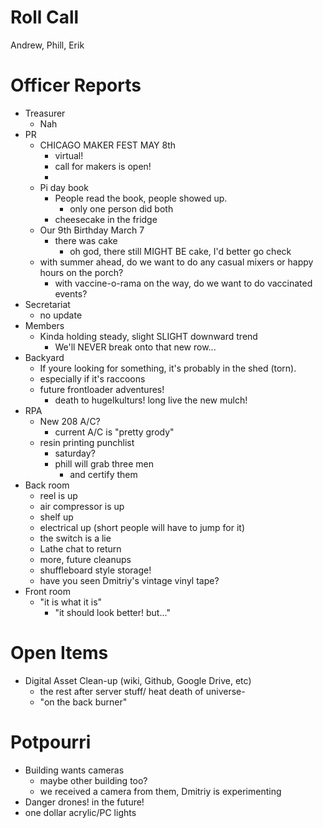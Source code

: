 Roll Call
=========
Andrew, Phill, Erik
  
Officer Reports
===============
- Treasurer
  - Nah
- PR
  - CHICAGO MAKER FEST MAY 8th
    - virtual!
    - call for makers is open!
    - 
  - Pi day book
    - People read the book, people showed up.
      - only one person did both
    - cheesecake in the fridge
  - Our 9th Birthday March 7
    - there was cake
      - oh god, there still MIGHT BE cake, I'd better go check
  - with summer ahead, do we want to do any casual mixers or happy hours on the porch?
    - with vaccine-o-rama on the way, do we want to do vaccinated events?
- Secretariat
  - no update
- Members
  - Kinda holding steady, slight SLIGHT downward trend
    - We'll NEVER break onto that new row...
- Backyard
  - If youre looking for something, it's probably in the shed (torn). 
  - especially if it's raccoons
  - future frontloader adventures!
    - death to hugelkulturs! long live the new mulch!
- RPA
  - New 208 A/C?
    - current A/C is "pretty grody"
  - resin printing punchlist
    - saturday?
    - phill will grab three men
      - and certify them
- Back room
  - reel is up
  - air compressor is up
  - shelf up
  - electrical up (short people will have to jump for it)
  - the switch is a lie
  - Lathe chat to return
  - more, future cleanups
  - shuffleboard style storage!
  - have you seen Dmitriy's vintage vinyl tape?
- Front room
  - "it is what it is"
    - "it should look better! but..."
  
  
Open Items
==========
- Digital Asset Clean-up (wiki, Github, Google Drive, etc)
  - the rest after server stuff/ heat death of universe-
  - "on the back burner"
  
Potpourri
=========
- Building wants cameras
  - maybe other building too?
  - we received a camera from them, Dmitriy is experimenting
- Danger drones! in the future!
- one dollar acrylic/PC lights
